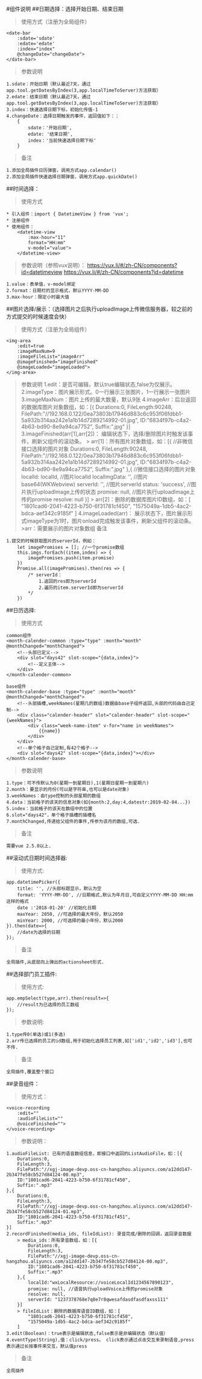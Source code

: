 #组件说明
##日期选择：选择开始日期、结束日期
> 使用方式（注册为全局组件）

    <date-bar 
		:sdate='sdate' 
		:edate='edate' 
		:index="index" 
		@changeDate="changeDate">
	</date-bar>
> 参数说明

	1.sdate：开始日期（默认最近7天，通过app.tool.getDatesByIndex(3,app.localTimeToServer)方法获取）
	2.edate：结束日期（默认最近7天，通过app.tool.getDatesByIndex(3,app.localTimeToServer)方法获取）
	3.index：快速选择日期下标，初始化传值-1
	4.changeDate：选择日期触发的事件，返回值如下：：
		{
			sdate：'开始日期',
			edate: '结束日期',
			index：'当前快速选择日期下标'
		}
> 备注

	1.添加全局插件日历弹窗，调用方式app.calendar()
	2.添加全局插件快速选择日期弹窗，调用方式app.quickDate()


##时间选择：
> 使用方式

	* 引入组件：import { DatetimeView } from 'vux';
	* 注册组件
	* 使用组件：
	    <datetime-view 
		    :max-hour="11" 
	    	format="HH:mm" 
	    	v-model="value">
	    </datetime-view>
> 参数说明（参照vux说明）：
		https://vux.li/#/zh-CN/components?id=datetimeview
		https://vux.li/#/zh-CN/components?id=datetime

	1.value：表单值，v-model绑定
	2.format：日期栏的显示格式，默认YYYY-MM-DD
	3.max-hour：限定小时最大值


##图片选择/展示：（选择图片之后执行uploadImage上传微信服务器，较之前的方式提交的时候速度会快）
> 使用方式（注册为全局组件）

    <img-area 
        :edit=true
    	:imageMaxNum=9
    	:imageFileList="imageArr" 
    	@imageFinished="imageFinished"
        @imageLoaded="imageLoaded">
    </img-area>
> 参数说明
    1.edit：是否可编辑，默认true编辑状态,false为仅展示。
    2.imageType：图片展示形式。0一行展示三张图片，1一行展示一张图片
    3.imageMaxNum：图片上传的最大数量，默认9张
	4.imageArr：后台返回的数据库图片对象数组，如：[{
        Durations:0,
        FileLength:90248,
        FilePath:"//192.168.0.122/0ea73803b17946d883c6c953f06fdbb1-5a932b314aa242e1a1b14d7289214992-01.jpg",
        ID:"6834f97b-c4a2-4b63-bd90-8e9a94ca7752",
        Suffix:".jpg"
    }]
	3.imageFinished(arr[1],arr[2])：
        编辑状态下，选择/删除图片时触发该事件，刷新父组件的滚动条。
        > arr[1]：所有图片对象数组，如：[{ //非微信接口选择的图片对象
            Durations:0,
            FileLength:90248,
            FilePath:"//192.168.0.122/0ea73803b17946d883c6c953f06fdbb1-5a932b314aa242e1a1b14d7289214992-01.jpg",
            ID:"6834f97b-c4a2-4b63-bd90-8e9a94ca7752",
            Suffix:".jpg"
        },{ //微信接口选择的图片对象
            localId: localId, //图片localId
            localImgData: '', //图片base64(WKWebview)
            serverId: '',   //图片serverId
            status: 'success', //图片执行uploadImage上传的状态
            promise: null,  //图片执行uploadImage上传的promise
            resolve: null
        }]
        > arr[2]：删除的数据库图片ID数组，如：[
            "1801cad6-2041-4223-b750-6f31781cf450",
            "1575049a-1db5-4ac2-bdca-aef342c9185f"
        ]
    4.imageLoaded(arr)：
        展示状态下，图片展示形式imageType为1时，图片onload完成触发该事件，刷新父组件的滚动条。
        >arr：需要展示的图片对象数组
> 备注

	1.提交的时候获取图片的serverId，例如：
        let imagePromises = []; //一个promise数组
        this.imgs.forEach((item,index) => {
            imagePromises.push(item.promise)
        })
        Promise.all(imagePromises).then(res => {
            /* serverId：
                1.返回的res即为serverId
                2.遍历的item.serverId即为serverId
            */
        })
        

##日历选择:
> 使用方式

	common组件
	<month-calender-common :type="type" :month="month" @monthChanged="monthChanged">
		<!--头部已定义-->
		<div slot="days42" slot-scope="{data,index}">
			<!--定义主体-->
		</div>
	</month-calender-common>
	
	base组件
	<month-calender-base :type="type" :month="month" @monthChanged="monthChanged">
		<!--头部插槽,weekNames(星期几的数组)数据由base子组件返回,头部的代码由自己定制-->
		<div class="calender-header" slot="calender-header" slot-scope="{weekNames}">
			<div class="week-name-item" v-for="name in weekNames">
				{{name}}
			</div>
		</div>
		<!--单个格子自己定制,有42个格子-->
		<div slot="days42" slot-scope="{data,index}"></div>
	</month-calender-base>
	
> 参数说明

	1.type：可不传默认为0(星期一到星期日),1(星期日星期一到星期六)
	2.month：要显示的月份(可以是字符串,也可以是date对象)
	3.weekNames：由type控制的头部星期的数组
	4.data：当前格子的该天的信息对象(如{month:2,day:4,datestr:2019-02-04...})
	5.index：当前格子的该天在数组中的位置
	6.slot="days42"，单个格子插槽的插槽名
	7.monthChanged,传递给父组件的事件,传参为该月的数组,可选.

>备注

	需要vue 2.5.0以上.
	
	
##滚动式日期时间选择器:
> 使用方式:

	app.datetimePicker({
        title: '', //头部标题显示，默认为空
		format: 'YYYY-MM-DD', //日期格式,默认为年月日,可自定义YYYY-MM-DD HH:mm这样的格式
		date :'2018-01-20' //初始化日期
		maxYear: 2050, //可选择的最大年份，默认2050
		minYear: 2000, //可选择的最小年份，默认2000
	}).then(date=>{
		//date为选择的日期
	});

>备注

	全局插件,从底部向上弹出的actionsheet形式.
	
	
##选择部门员工插件:
> 使用方式:

	app.empSelect(type,arr).then(result=>{
		//result为已选择的员工数组
	});
	
> 参数说明:

 	1.type传0(单选)或1(多选)
 	2.arr传已选择的员工的id数组,用于初始化选择员工列表,如['id1','id2','id3'],也可不传.

>备注

	全局插件,覆盖整个窗口

	
##录音组件：
> 使用方式：

	<voice-recording 
        :edit="" 
        :audioFileList="" 
        @voiceFinished="">
    </voice-recording>

> 参数说明：

	1.audioFileList: 已有的语音数组信息，即接口中返回的ListAudioFile，如：[{
        Durations:0,
        FileLength:3,
        FilePath:"//xgj-image-devp.oss-cn-hangzhou.aliyuncs.com/a12dd147-2b347fe58cb527d84124-00.mp3",
        ID:"1801cad6-2041-4223-b750-6f31781cf450",
        Suffix:".mp3"
    },{
        Durations:0,
        FileLength:3,
        FilePath:"//xgj-image-devp.oss-cn-hangzhou.aliyuncs.com/a12dd147-2b347fe58cb527d84124-01.mp3",
        ID:"1801cad6-2041-4223-b750-6f31781cf451",
        Suffix:".mp3"
    }]
	2.recordFinished(media_ids, fileIdList): 录音完成/删除的回调，返回录音数据
		> media_ids：所有录音数组，如：[{
            Durations:0,
            FileLength:3,
            FilePath:"//xgj-image-devp.oss-cn-hangzhou.aliyuncs.com/a12dd147-2b347fe58cb527d84124-00.mp3",
            ID:"1801cad6-2041-4223-b750-6f31781cf450",
            Suffix:".mp3"
        },{
            localId:"wxLocalResource://voiceLocalId1234567890123",
            promise: null, //语音执行uploadVoice上传的promise对象
            resolve: null,
            serverId: "1237378768e7q8e7r8qwesafdasdfasdfaxss111"
        }]
		> fileIdList：删除的数据库语音ID数组，如：[
            "1801cad6-2041-4223-b750-6f31781cf450",
            "1575049a-1db5-4ac2-bdca-aef342c9185f"
        ]
    3.edit(Boolean)：true表示是编辑状态,false表示是非编辑状态（默认值）
    4.eventType(String),值：click/press。 click表示通过点击交互来录制语音,press表示通过长按事件来交互，默认值press

>备注

	全局插件